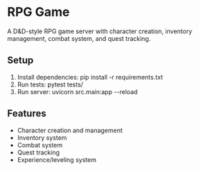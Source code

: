 # RPG Game

A D&D-style RPG game server with character creation, inventory management, combat system, and quest tracking.

## Setup
1. Install dependencies: pip install -r requirements.txt
2. Run tests: pytest tests/
3. Run server: uvicorn src.main:app --reload

## Features
- Character creation and management
- Inventory system
- Combat system
- Quest tracking
- Experience/leveling system
